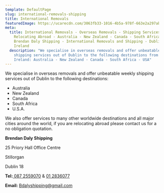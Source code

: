 ```yaml
---
template: DefaultPage
slug: international-removals-shipping
title: International Removals
featuredImage: https://ucarecdn.com/3063fb33-1016-4b5a-978f-663e2a297abc/
meta:
  title: International Removals - Overseas Removals - Shipping Services -
    Relocating Abroad - Australia - New Zealand - Canada - South Africa - USA -
    Brendan Daly Shipping - International Removals and Shipping - Dublin -
    Ireland
  description: "We specialise in overseas removals and offer unbeatable weekly
    shipping services out of Dublin to the following destinations from Dublin,
    Ireland: Australia - New Zealand - Canada - South Africa - USA"
---
```

We specialise in overseas removals and offer unbeatable weekly shipping services out of Dublin to the following destinations:

* Australia
* New Zealand
* Canada
* South Africa
* U.S.A.

We also offer services to many other worldwide destinations and all major cities around the world, if you are relocating abroad please contact us for a no obligation quotation.

**Brendan Daly Shipping**

25 Priory Hall Office Centre

Stillorgan

Dublin 18

**Tel:**[ 087 2559070](tel:+353872559070) & [01 2836077](tel:+35312836077)

**Email:** Bdalyshipping@gmail.com